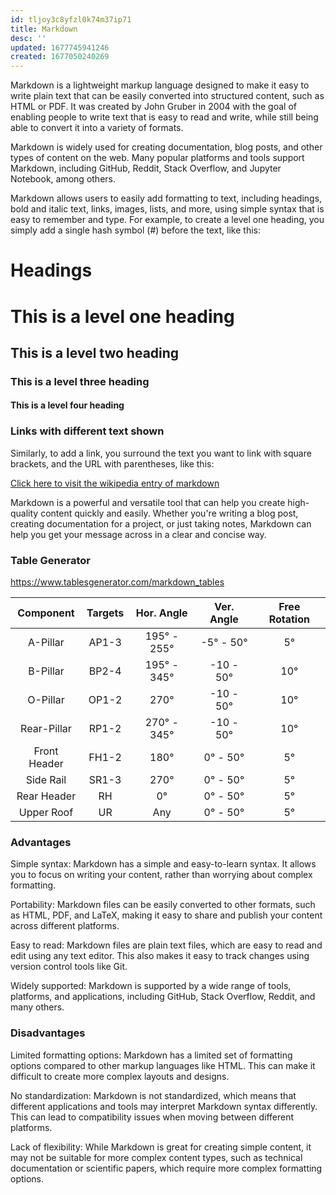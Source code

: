 ```yaml
---
id: tljoy3c8yfzl0k74m37ip71
title: Markdown
desc: ''
updated: 1677745941246
created: 1677050240269
---
```

Markdown is a lightweight markup language designed to make it easy to write plain text that can be easily converted into structured content, such as HTML or PDF. It was created by John Gruber in 2004 with the goal of enabling people to write text that is easy to read and write, while still being able to convert it into a variety of formats.

Markdown is widely used for creating documentation, blog posts, and other types of content on the web. Many popular platforms and tools support Markdown, including GitHub, Reddit, Stack Overflow, and Jupyter Notebook, among others.

Markdown allows users to easily add formatting to text, including headings, bold and italic text, links, images, lists, and more, using simple syntax that is easy to remember and type. For example, to create a level one heading, you simply add a single hash symbol (#) before the text, like this:

# Headings
# This is a level one heading
## This is a level two heading
### This is a level three heading
#### This is a level four heading

### Links with different text shown
Similarly, to add a link, you surround the text you want to link with square brackets, and the URL with parentheses, like this:

[Click here to visit the wikipedia entry of markdown](https://en.wikipedia.org/wiki/Markdown)

Markdown is a powerful and versatile tool that can help you create high-quality content quickly and easily. Whether you're writing a blog post, creating documentation for a project, or just taking notes, Markdown can help you get your message across in a clear and concise way.

### Table Generator
https://www.tablesgenerator.com/markdown_tables

|   Component  | Targets |  Hor. Angle | Ver. Angle | Free Rotation |
|:------------:|:-------:|:-----------:|:----------:|:-------------:|
|   A-Pillar   |  AP1-3  | 195° - 255° |  -5° - 50° |       5°      |
|   B-Pillar   |  BP2-4  | 195° - 345° |  -10 - 50° |      10°      |
|   O-Pillar   |  OP1-2  |     270°    |  -10 - 50° |      10°      |
|  Rear-Pillar |  RP1-2  | 270° - 345° |  -10 - 50° |      10°      |
| Front Header |  FH1-2  |     180°    |  0° - 50°  |       5°      |
|   Side Rail  |  SR1-3  |     270°    |  0° - 50°  |       5°      |
|  Rear Header |    RH   |      0°     |  0° - 50°  |       5°      |
|  Upper Roof  |    UR   |     Any     |  0° - 50°  |       5°      |

### Advantages

Simple syntax: Markdown has a simple and easy-to-learn syntax. It allows you to focus on writing your content, rather than worrying about complex formatting.

Portability: Markdown files can be easily converted to other formats, such as HTML, PDF, and LaTeX, making it easy to share and publish your content across different platforms.

Easy to read: Markdown files are plain text files, which are easy to read and edit using any text editor. This also makes it easy to track changes using version control tools like Git.

Widely supported: Markdown is supported by a wide range of tools, platforms, and applications, including GitHub, Stack Overflow, Reddit, and many others.


### Disadvantages

Limited formatting options: Markdown has a limited set of formatting options compared to other markup languages like HTML. This can make it difficult to create more complex layouts and designs.

No standardization: Markdown is not standardized, which means that different applications and tools may interpret Markdown syntax differently. This can lead to compatibility issues when moving between different platforms.

Lack of flexibility: While Markdown is great for creating simple content, it may not be suitable for more complex content types, such as technical documentation or scientific papers, which require more complex formatting options.